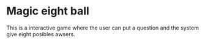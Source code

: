 # Magic eight ball

This is a interactive game where the user can put a question and the system give eight posibles awsers.
